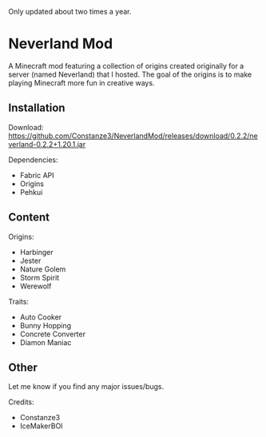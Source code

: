 Only updated about two times a year.

# Neverland Mod
A Minecraft mod featuring a collection of origins created originally for a server (named Neverland) that I hosted.
The goal of the origins is to make playing Minecraft more fun in creative ways.

## Installation

Download: https://github.com/Constanze3/NeverlandMod/releases/download/0.2.2/neverland-0.2.2+1.20.1.jar

Dependencies:
- Fabric API
- Origins
- Pehkui

## Content

Origins:
- Harbinger
- Jester
- Nature Golem
- Storm Spirit
- Werewolf

Traits:
- Auto Cooker
- Bunny Hopping
- Concrete Converter
- Diamon Maniac

## Other

Let me know if you find any major issues/bugs.

Credits:
- Constanze3
- IceMakerBOI
